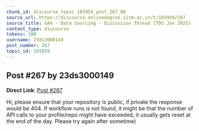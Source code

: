 ```yaml
---
chunk_id: discourse_topic_165959_post_267_00
source_url: https://discourse.onlinedegree.iitm.ac.in/t/165959/267
source_title: GA4 - Data Sourcing - Discussion Thread [TDS Jan 2025]
content_type: discourse
tokens: 100
username: 23ds3000149
post_number: 267
topic_id: 165959
---
```


## Post #267 by 23ds3000149

**Direct Link**: [Post #267](https://discourse.onlinedegree.iitm.ac.in/t/165959/267)

Hi, please ensure that your repository is public, if private the response would be 404. If workflow runs is not found, it might be that the number of API calls to your profile/repo might have exceeded, it usually gets reset at the end of the day. Please try again after sometime)
